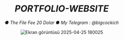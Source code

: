 <div align=center>
  
# *PORTFOLIO-WEBSITE*
*● The File Fee 20 Dolar*
*● My Telegram : @bigcockich*

![Ekran görüntüsü 2025-04-25 180025](https://github.com/user-attachments/assets/edec6e7c-c03c-48e8-acfb-a0f798ce9737)

</div>
